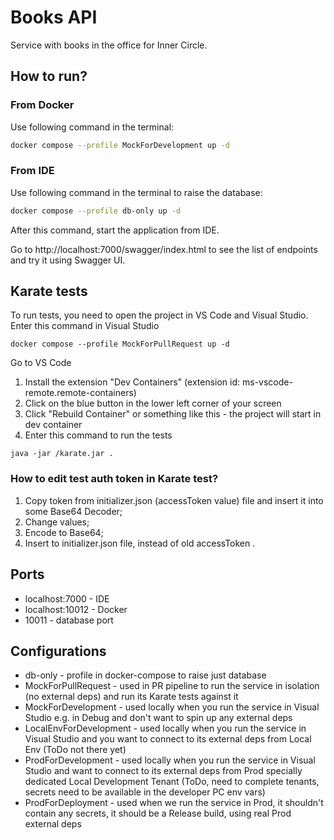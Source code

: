 # Books API
Service with books in the office for Inner Circle.

## How to run?
### From Docker
Use following command in the terminal:
```bash
docker compose --profile MockForDevelopment up -d
```
### From IDE
Use following command in the terminal to raise the database:
```bash
docker compose --profile db-only up -d
```
After this command, start the application from IDE. 

Go to http://localhost:7000/swagger/index.html to see the list of endpoints and try it using Swagger UI.

## Karate tests

To run tests, you need to open the project in VS Code and Visual Studio.
Enter this command in Visual Studio
```
docker compose --profile MockForPullRequest up -d
```

Go to VS Code
1. Install the extension "Dev Containers" (extension id: ms-vscode-remote.remote-containers)
2. Click on the blue button in the lower left corner of your screen
3. Click "Rebuild Container" or something like this - the project will start in dev container
4. Enter this command to run the tests
```
java -jar /karate.jar .
```

### How to edit test auth token in Karate test?
1. Copy token from initializer.json (accessToken value) file and insert it into some Base64 Decoder;
2. Change values;
3. Encode to Base64;
4. Insert to initializer.json file, instead of old accessToken .

## Ports
- localhost:7000 - IDE
- localhost:10012 - Docker
- 10011 - database port

## Configurations
- db-only - profile in docker-compose to raise just database
- MockForPullRequest - used in PR pipeline to run the service in isolation (no external deps) and run its Karate tests against it
- MockForDevelopment - used locally when you run the service in Visual Studio e.g. in Debug and don't want to spin up any external deps
- LocalEnvForDevelopment - used locally when you run the service in Visual Studio and you want to connect to its external deps from Local Env (ToDo not there yet)
- ProdForDevelopment - used locally when you run the service in Visual Studio and want to connect to its external deps from Prod specially dedicated Local Development Tenant (ToDo, need to complete tenants, secrets need to be available in the developer PC env vars)
- ProdForDeployment - used when we run the service in Prod, it shouldn't contain any secrets, it should be a Release build, using real Prod external deps
